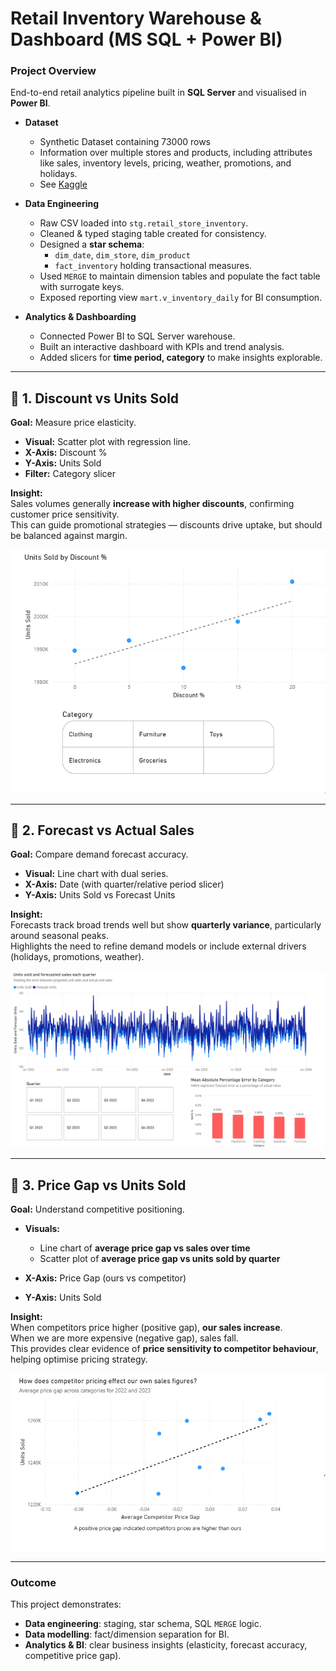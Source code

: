 # Retail Inventory Warehouse & Dashboard (MS SQL + Power BI)


### Project Overview
End-to-end retail analytics pipeline built in **SQL Server** and visualised in **Power BI**.  

- **Dataset**
  - Synthetic Dataset containing 73000 rows
  - Information over multiple stores and products, including attributes like sales, inventory levels, pricing, weather, promotions, and holidays.
  - See [Kaggle](https://www.kaggle.com/datasets/anirudhchauhan/retail-store-inventory-forecasting-dataset?resource=download)

- **Data Engineering**
  - Raw CSV loaded into `stg.retail_store_inventory`.
  - Cleaned & typed staging table created for consistency.
  - Designed a **star schema**:  
    - `dim_date`, `dim_store`, `dim_product`  
    - `fact_inventory` holding transactional measures.  
  - Used `MERGE` to maintain dimension tables and populate the fact table with surrogate keys.
  - Exposed reporting view `mart.v_inventory_daily` for BI consumption.  

- **Analytics & Dashboarding**
  - Connected Power BI to SQL Server warehouse.
  - Built an interactive dashboard with KPIs and trend analysis.
  - Added slicers for **time period, category** to make insights explorable.  

---

## 🔹 1. Discount vs Units Sold
**Goal:** Measure price elasticity.  

- **Visual:** Scatter plot with regression line.  
- **X-Axis:** Discount %  
- **Y-Axis:** Units Sold  
- **Filter:** Category slicer  

**Insight:**  
Sales volumes generally **increase with higher discounts**, confirming customer price sensitivity.  
This can guide promotional strategies — discounts drive uptake, but should be balanced against margin.  

![discount_units_sold](plots/Discount_vs_units_sold.gif)  

---

## 🔹 2. Forecast vs Actual Sales
**Goal:** Compare demand forecast accuracy.  

- **Visual:** Line chart with dual series.  
- **X-Axis:** Date (with quarter/relative period slicer)  
- **Y-Axis:** Units Sold vs Forecast Units  

**Insight:**  
Forecasts track broad trends well but show **quarterly variance**, particularly around seasonal peaks.  
Highlights the need to refine demand models or include external drivers (holidays, promotions, weather).  

![forecast_vs_actual](plots/units_sold_vs_forecast.gif)  

---

## 🔹 3. Price Gap vs Units Sold
**Goal:** Understand competitive positioning.  

- **Visuals:**  
  - Line chart of **average price gap vs sales over time**  
  - Scatter plot of **average price gap vs units sold by quarter**  

- **X-Axis:** Price Gap (ours vs competitor)  
- **Y-Axis:** Units Sold  

**Insight:**  
When competitors price higher (positive gap), **our sales increase**.  
When we are more expensive (negative gap), sales fall.  
This provides clear evidence of **price sensitivity to competitor behaviour**, helping optimise pricing strategy.  

![pricegap_units](plots/competitor_price_gap.png)  

---

### Outcome
This project demonstrates:  
- **Data engineering**: staging, star schema, SQL `MERGE` logic.  
- **Data modelling**: fact/dimension separation for BI.  
- **Analytics & BI**: clear business insights (elasticity, forecast accuracy, competitive price gap).  
